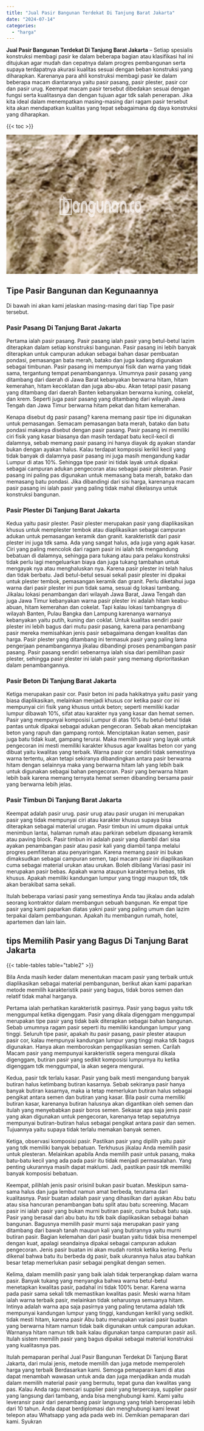 ```yaml
---
title: "Jual Pasir Bangunan Terdekat Di Tanjung Barat Jakarta"
date: "2024-07-14"
categories: 
  - "harga"
---
```


**Jual Pasir Bangunan Terdekat Di Tanjung Barat Jakarta** – Setiap spesialis konstruksi membagi pasir ke dalam beberapa bagian atau klasifikasi hal ini ditujukan agar mudah dan cepatnya dalam progres pembangunan serta supaya terdapatnya akurasi kualitas sesuai dengan beban konstruksi yang diharapkan. Karenanya para ahli konstruksi membagi pasir ke dalam beberapa macam diantaranya yaitu pasir pasang, pasir plester, pasir cor dan pasir urug. Keempat macam pasir tersebut dibedakan sesuai dengan fungsi serta kualitasnya dan dengan tujuan agar tdk salah penerapan. Jika kita ideal dalam menempatkan masing-masing dari ragam pasir tersebut kita akan mendapatkan kualitas yang tepat sebagaimana dg daya konstruksi yang diharapkan.

{{< toc >}}

![Jual Pasir Bangunan Terdekat Di Tanjung Barat Jakarta](/images/jual-pasir-bangunan-35.png)

## Tipe Pasir Bangunan dan Kegunaannya

Di bawah ini akan kami jelaskan masing-masing dari tiap Tipe pasir tersebut.

### Pasir Pasang Di Tanjung Barat Jakarta

Pertama ialah pasir pasang. Pasir pasang ialah pasir yang betul-betul lazim diterapkan dalam setiap konstruksi bangunan. Pasir pasang ini lebih banyak diterapkan untuk campuran adukan sebagai bahan dasar pembuatan pondasi, pemasangan bata merah, batako dan juga kadang digunakan sebagai timbunan. Pasir pasang ini mempunyai fisik dan warna yang tidak sama, tergantung tempat penambangannya. Umumnya pasir pasang yang ditambang dari daerah di Jawa Barat kebanyakan berwarna hitam, hitam kemerahan, hitam kecoklatan dan juga abu-abu. Akan tetapi pasir pasang yang ditambang dari daerah Banten kebanyakan berwarna kuning, cokelat, dan krem. Seperti juga pasir pasang yang ditambang dari wilayah Jawa Tengah dan Jawa Timur berwarna hitam pekat dan hitam kemerahan.

Kenapa disebut dg pasir pasang? karena memang pasir tipe ini digunakan untuk pemasangan. Semacam pemasangan bata merah, batako dan batu pondasi makanya disebut dengan pasir pasang. Pasir pasang ini memiliki ciri fisik yang kasar biasanya dan masih terdapat batu kecil-kecil di dalamnya, sebab memang pasir pasang ini hanya diayak dg ayakan standar bukan dengan ayakan halus. Kalau terdapat komposisi kerikil kecil yang tidak banyak di dalamnya pasir pasang ini juga masih mengandung kadar Lumpur di atas 10%. Sehingga tipe pasir ini tidak layak untuk dipakai sebagai campuran adukan pengecoran atau sebagai pasir plesteran. Pasir pasang ini paling pas digunakan untuk memasang bata merah, batako dan memasang batu pondasi. Jika dibandingi dari sisi harga, karenanya macam pasir pasang ini ialah pasir yang paling tidak mahal dikelasnya untuk konstruksi bangunan.

### Pasir Plester Di Tanjung Barat Jakarta

Kedua yaitu pasir plester. Pasir plester merupakan pasir yang diaplikasikan khusus untuk memplester tembok atau diaplikasikan sebagai campuran adukan untuk pemasangan keramik dan granit. karakteristik dari pasir plester ini juga tdk sama. Ada yang sangat halus, ada juga yang agak kasar. Ciri yang paling mencolok dari ragam pasir ini ialah tdk mengandung bebatuan di dalamnya, sehingga para tukang atau para pelaku konstruksi tidak perlu lagi mengeluarkan biaya dan juga tukang tambahan untuk mengayak nya atau menghaluskan nya. Karena pasir plester ini telah halus dan tidak berbatu. Jadi betul-betul sesuai sekali pasir plester ini dipakai untuk plester tembok, pemasangan keramik dan granit. Perlu diketahui juga warna dari pasir plester ini pun tidak sama, sesuai dg lokasi tambang. Jikalau lokasi penambangan dari wilayah Jawa Barat, Jawa Tengah dan juga Jawa Timur kebanyakan warna pasir plester ini adalah hitam keabu-abuan, hitam kemerahan dan cokelat. Tapi kalau lokasi tambangnya di wilayah Banten, Pulau Bangka dan Lampung karenanya warnanya kebanyakan yaitu putih, kuning dan coklat. Untuk kualitas sendiri pasir plester ini lebih bagus dari mutu pasir pasang, karena para penambang pasir mereka memisahkan jenis pasir sebagaimana dengan kwalitas dan harga. Pasir plester yang ditambang ini termasuk pasir yang paling lama pengerjaan penambangannya jikalau dibandingi proses penambangan pasir pasang. Pasir pasang sendiri sebenarnya ialah sisa dari pemilihan pasir plester, sehingga pasir plester ini ialah pasir yang memang diprioritaskan dalam penambangannya.

### Pasir Beton Di Tanjung Barat Jakarta

Ketiga merupakan pasir cor. Pasir beton ini pada hakikatnya yaitu pasir yang biasa diaplikasikan, melainkan menjadi khusus cor ketika pasir cor ini mempunyai ciri fisik yang khusus untuk beton; seperti memiliki kadar lumpur dibawah 10%, sifat atau karakter nya yang kasar dan hemat semen. Pasir yang mempunyai komposisi Lumpur di atas 10% itu betul-betul tidak pantas untuk dipakai sebagai adukan pengecoran. Sebab akan menciptakan beton yang rapuh dan gampang rontok. Menciptakan ikatan semen, pasir juga batu tidak kuat, gampang terurai. Maka memilih pasir yang layak untuk pengecoran ini mesti memiliki karakter khusus agar kwalitas beton cor yang dibuat yaitu kwalitas yang terbaik. Warna pasir cor sendiri tidak semestinya warna tertentu, akan tetapi sekiranya dibandingkan antara pasir berwarna hitam dengan selainnya maka yang berwarna hitam lah yang lebih baik untuk digunakan sebagai bahan pengecoran. Pasir yang berwarna hitam lebih baik karena memang ternyata hemat semen dibanding bersama pasir yang berwarna lebih jelas.

### Pasir Timbun Di Tanjung Barat Jakarta

Keempat adalah pasir urug. pasir urug atau pasir urugan ini merupakan pasir yang tidak mempunyai ciri atau karakter khusus supaya bisa diterapkan sebagai material urugan. Pasir timbun ini umum dipakai untuk menimbun lantai, halaman rumah atau parkiran sebelum dipasang keramik atau paving block. Pasir timbun ini adalah pasir yang diambil dari sisa ayakan penambangan pasir atau pasir kali yang diambil tanpa melalui progres pemfilteran atau penyaringan. Karena memang pasir ini bukan dimaksudkan sebagai campuran semen, tapi macam pasir ini diaplikasikan cuma sebagai material urukan atau urukan. Boleh dibilang Variasi pasir ini merupakan pasir bebas. Apakah warna ataupun karakternya bebas, tdk khusus. Apakah memiliki kandungan lumpur yang tinggi maupun tdk, tdk akan berakibat sama sekali.

Itulah beberapa variasi pasir yang semestinya Anda tau jikalau anda adalah seorang kontraktor dalam membangun sebuah bangunan. Ke empat tipe pasir yang kami paparkan diatas yakni pasir yang paling umum dan lazim terpakai dalam pembangunan. Apakah itu membangun rumah, hotel, apartemen dan lain lain.

## tips Memilih Pasir yang Bagus Di Tanjung Barat Jakarta

{{< table-tables table="table2" >}}

Bila Anda masih keder dalam menentukan macam pasir yang terbaik untuk diaplikasikan sebagai material pembangunan, berikut akan kami paparkan metode memilih karakteristik pasir yang bagus, tidak boros semen dan relatif tidak mahal harganya.

Pertama ialah perhatikan karakteristik pasirnya. Pasir yang bagus yaitu tdk menggumpal ketika digenggam. Pasir yang dikala digenggam menggumpal merupakan tipe pasir yang tidak baik diterapkan sebagai bahan bangunan. Sebab umumnya ragam pasir seperti itu memiliki kandungan lumpur yang tinggi. Seluruh tipe pasir, apakah itu pasir pasang, pasir plester ataupun pasir cor, kalau mempunyai kandungan lumpur yang tinggi maka tdk bagus digunakan. Hanya akan memboroskan pengaplikasian semen. Carilah Macam pasir yang mempunyai karakteristik segera mengurai dikala digenggam, butiran pasir yang sedikit komposisi lumpurnya itu ketika digenggam tdk menggumpal, ia akan segera mengurai.

Kedua, pasir tdk terlalu kasar. Pasir yang baik mesti mengandung banyak butiran halus ketimbang butiran kasarnya. Sebab sekiranya pasir hanya banyak butiran kasarnya, maka ia tetap memerlukan butiran halus sebagai pengikat antara semen dan butiran yang kasar. Bila pasir cuma memiliki butiran kasar, karenanya butiran halusnya akan digantikan oleh semen dan itulah yang menyebabkan pasir boros semen. Sekasar apa saja jenis pasir yang akan digunakan untuk pengecoran, karenanya tetap sepatutnya mempunyai butiran-butiran halus sebagai pengikat antara pasir dan semen. Tujuannya yaitu supaya tidak terlalu memakan banyak semen.

Ketiga, observasi komposisi pasir. Pastikan pasir yang dipilih yaitu pasir yang tdk memiliki banyak bebatuan. Terkhusus jikalau Anda memilih pasir untuk plesteran. Melainkan apabila Anda memilih pasir untuk pasang, maka batu-batu kecil yang ada pada pasir itu tidak menjadi permasalahan. Yang penting ukurannya masih dapat maklumi. Jadi, pastikan pasir tdk memiliki banyak komposisi bebatuan.

Keempat, pilihlah jenis pasir orisinil bukan pasir buatan. Meskipun sama-sama halus dan juga lembut namun amat berbeda, terutama dari kualitasnya. Pasir buatan adalah pasir yang dihasilkan dari ayakan Abu batu atau sisa hancuran penambangan batu split atau batu screening. Macam pasir ini ialah pasir yang bukan murni butiran pasir, cuma bubuk batu saja. Pasir yang berasal dari abu batu itu tdk baik diaplikasikan sebagai bahan bangunan. Bagusnya memilih pasir murni saja merupakan pasir yang ditambang dari bawah tanah maupun kali yang butirannya yaitu murni butiran pasir. Bagian kelemahan dari pasir buatan yaitu tidak bisa menempel dengan kuat, apalagi seandainya dipakai sebagai campuran adukan pengecoran. Jenis pasir buatan ini akan mudah rontok ketika kering. Perlu dikenal bahwa batu itu berbeda dg pasir, baik ukurannya halus atau bahkan besar tetap memerlukan pasir sebagai pengikat dengan semen.

Kelima, dalam memilih pasir yang baik ialah tidak terperangkap dalam warna pasir. Banyak tukang yang menyangka bahwa warna betul-betul menetapkan kwalitas pasir, padahal ini tidak 100% benar. Karena warna pada pasir sama sekali tdk memastikan kwalitas pasir. Meski warna hitam ialah warna terbaik pasir, melainkan tidak seharusnya semuanya hitam. Intinya adalah warna apa saja pasirnya yang paling terutama adalah tdk mempunyai kandungan lumpur yang tinggi, kandungan kerikil yang sedikit. tidak mesti hitam, karena pasir Abu batu merupakan variasi pasir buatan yang berwarna hitam namun tidak baik digunakan untuk campuran adukan. Warnanya hitam namun tdk baik kalau digunakan tanpa campuran pasir asli. Itulah sistem memilih pasir yang bagus dipakai sebagai material konstruksi yang kualitasnya pas.

Itulah pemaparan perihal Jual Pasir Bangunan Terdekat Di Tanjung Barat Jakarta, dari mulai jenis, metode memilih dan juga metode memperoleh harga yang terbaik Berdasarkan kami. Semoga pemaparan kami di atas dapat menambah wawasan untuk anda dan juga menjadikan anda mudah dalam memilih material pasir yang bermutu, tepat guna dan kwalitas yang pas. Kalau Anda ragu mencari supplier pasir yang terpercaya, supplier pasir yang langsung dari tambang, anda bisa menghubungi kami. Kami yaitu leveransir pasir dari penambang pasir langsung yang telah beroperasi lebih dari 10 tahun. Anda dapat berdiplomasi dan menghubungi kami lewat telepon atau Whatsapp yang ada pada web ini. Demikian pemaparan dari kami. Syukran
